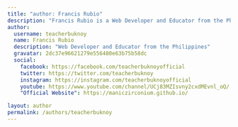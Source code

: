 ```yaml
---
title: "author: Francis Rubio"
description: "Francis Rubio is a Web Developer and Educator from the Philippines"
author:
  username: teacherbuknoy
  name: Francis Rubio
  description: "Web Developer and Educator from the Philippines"
  gravatar: 2dc37e96621279e556480e63b75b58dc
  social:
    facebook: https://facebook.com/teacherbuknoyofficial
    twitter: https://twitter.com/teacherbuknoy
    instagram: https://instagram.com/teacherbuknoyofficial
    youtube: https://www.youtube.com/channel/UCj83MZIsvny2cxdMEvnl_oQ/
    "Official Website": https://maniczirconium.github.io/

layout: author
permalink: /authors/teacherbuknoy
---
```

